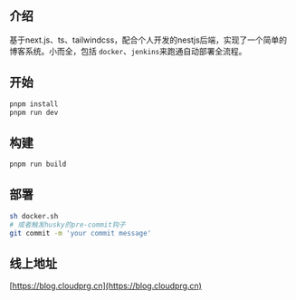 ## 介绍
基于next.js、ts、tailwindcss，配合个人开发的nestjs后端，实现了一个简单的博客系统。小而全，包括 `docker`、`jenkins`来跑通自动部署全流程。

## 开始
```bash
pnpm install
pnpm run dev
```

## 构建
```bash
pnpm run build
```

## 部署
```bash
sh docker.sh
# 或者触发husky的pre-commit钩子
git commit -m 'your commit message' 
```

## 线上地址
[https://blog.cloudprg.cn](https://blog.cloudprg.cn)
